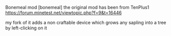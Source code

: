 Bonemeal mod [bonemeal]
the original mod has been from TenPlus1
https://forum.minetest.net/viewtopic.php?f=9&t=16446

my fork of it adds a non craftable device which grows
any sapling into a tree by left-clicking on it

